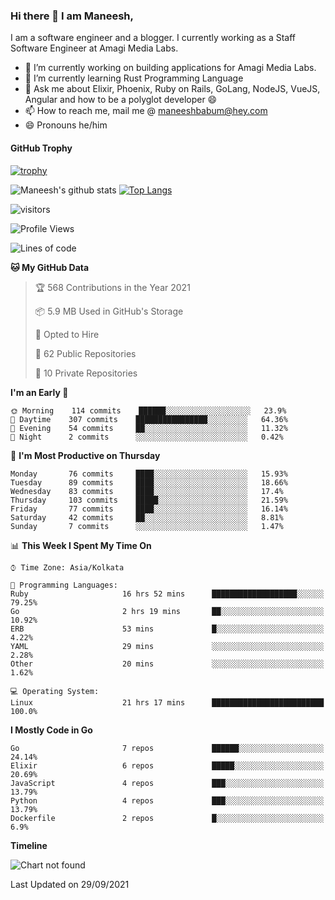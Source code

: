 ### Hi there 👋 I am Maneesh,

I am a software engineer and a blogger. I currently working as a Staff Software Engineer at Amagi Media Labs.


- 🔭 I’m currently working on building applications for Amagi Media Labs.
- 🌱 I’m currently learning Rust Programming Language
- 💬 Ask me about Elixir, Phoenix, Ruby on Rails, GoLang, NodeJS, VueJS, Angular and how to be a polyglot developer 😄
- 📫 How to reach me, mail me @ maneeshbabum@hey.com
- 😄 Pronouns he/him

#### GitHub Trophy
[![trophy](https://github-profile-trophy.vercel.app/?username=mbm-c)](https://github.com/ryo-ma/github-profile-trophy)

![Maneesh's github stats](https://github-readme-stats.vercel.app/api?username=mbm-c&show_icons=true)
[![Top Langs](https://github-readme-stats.vercel.app/api/top-langs/?username=mbm-c)](https://github.com/anuraghazra/github-readme-stats)


![visitors](https://visitor-badge.glitch.me/badge?page_id=maneeshbabu.maneeshbabu)

<!--START_SECTION:waka-->
![Profile Views](http://img.shields.io/badge/Profile%20Views-75-blue)

![Lines of code](https://img.shields.io/badge/From%20Hello%20World%20I%27ve%20Written-288082%20lines%20of%20code-blue)

**🐱 My GitHub Data** 

> 🏆 568 Contributions in the Year 2021
 > 
> 📦 5.9 MB Used in GitHub's Storage 
 > 
> 💼 Opted to Hire
 > 
> 📜 62 Public Repositories 
 > 
> 🔑 10 Private Repositories  
 > 
**I'm an Early 🐤** 

```text
🌞 Morning    114 commits    ██████░░░░░░░░░░░░░░░░░░░   23.9% 
🌆 Daytime    307 commits    ████████████████░░░░░░░░░   64.36% 
🌃 Evening    54 commits     ██░░░░░░░░░░░░░░░░░░░░░░░   11.32% 
🌙 Night      2 commits      ░░░░░░░░░░░░░░░░░░░░░░░░░   0.42%

```
📅 **I'm Most Productive on Thursday** 

```text
Monday       76 commits     ████░░░░░░░░░░░░░░░░░░░░░   15.93% 
Tuesday      89 commits     ████░░░░░░░░░░░░░░░░░░░░░   18.66% 
Wednesday    83 commits     ████░░░░░░░░░░░░░░░░░░░░░   17.4% 
Thursday     103 commits    █████░░░░░░░░░░░░░░░░░░░░   21.59% 
Friday       77 commits     ████░░░░░░░░░░░░░░░░░░░░░   16.14% 
Saturday     42 commits     ██░░░░░░░░░░░░░░░░░░░░░░░   8.81% 
Sunday       7 commits      ░░░░░░░░░░░░░░░░░░░░░░░░░   1.47%

```


📊 **This Week I Spent My Time On** 

```text
⌚︎ Time Zone: Asia/Kolkata

💬 Programming Languages: 
Ruby                     16 hrs 52 mins      ███████████████████░░░░░░   79.25% 
Go                       2 hrs 19 mins       ██░░░░░░░░░░░░░░░░░░░░░░░   10.92% 
ERB                      53 mins             █░░░░░░░░░░░░░░░░░░░░░░░░   4.22% 
YAML                     29 mins             ░░░░░░░░░░░░░░░░░░░░░░░░░   2.28% 
Other                    20 mins             ░░░░░░░░░░░░░░░░░░░░░░░░░   1.62%

💻 Operating System: 
Linux                    21 hrs 17 mins      █████████████████████████   100.0%

```

**I Mostly Code in Go** 

```text
Go                       7 repos             ██████░░░░░░░░░░░░░░░░░░░   24.14% 
Elixir                   6 repos             █████░░░░░░░░░░░░░░░░░░░░   20.69% 
JavaScript               4 repos             ███░░░░░░░░░░░░░░░░░░░░░░   13.79% 
Python                   4 repos             ███░░░░░░░░░░░░░░░░░░░░░░   13.79% 
Dockerfile               2 repos             █░░░░░░░░░░░░░░░░░░░░░░░░   6.9%

```


**Timeline**

![Chart not found](https://raw.githubusercontent.com/mbm-c/mbm-c/master/charts/bar_graph.png) 


 Last Updated on 29/09/2021
<!--END_SECTION:waka-->

<!--
**maneeshbabu/maneeshbabu** is a ✨ _special_ ✨ repository because its `README.md` (this file) appears on your GitHub profile.

Here are some ideas to get you started:

- 🔭 I’m currently working on ...
- 🌱 I’m currently learning ...
- 👯 I’m looking to collaborate on ...
- 🤔 I’m looking for help with ...
- 💬 Ask me about ...
- 📫 How to reach me: ...
- 😄 Pronouns: ...
- ⚡ Fun fact: ...
-->
